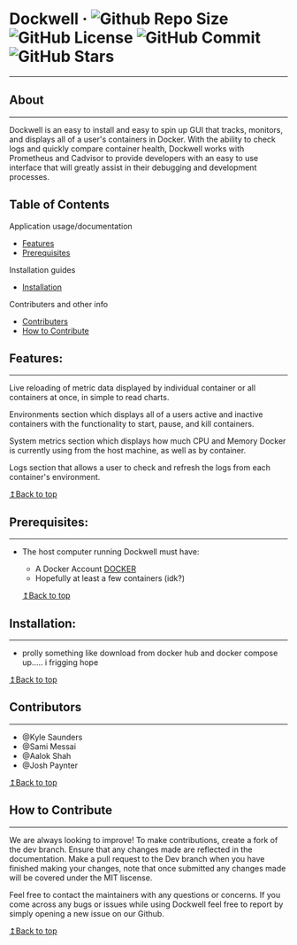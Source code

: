 # Dockwell &middot; ![Github Repo Size](https://img.shields.io/github/repo-size/oslabs-beta/Dockwell) ![GitHub License](https://img.shields.io/github/license/oslabs-beta/Dockwell) ![GitHub Commit](https://img.shields.io/github/last-commit/oslabs-beta/Dockwell) ![GitHub Stars](https://img.shields.io/github/stars/oslabs-beta/Dockwell)

---

## About

---

Dockwell is an easy to install and easy to spin up GUI that tracks, monitors, and displays all of a user's containers in Docker. With the ability to check logs and quickly compare container health, Dockwell works with Prometheus and Cadvisor to provide developers with an easy to use interface that will greatly assist in their debugging and development processes.

## Table of Contents

Application usage/documentation

- [Features](#features)
- [Prerequisites](#prerequisites)

Installation guides

- [Installation](#installation)

Contributers and other info

- [Contributers](#contributers)
- [How to Contribute](#how-to-contribute)

## Features:

---

Live reloading of metric data displayed by individual container or all containers at once, in simple to read charts.

Environments section which displays all of a users active and inactive containers with the functionality to start, pause, and kill containers.

System metrics section which displays how much CPU and Memory Docker is currently using from the host machine, as well as by container.

Logs section that allows a user to check and refresh the logs from each container's environment.

[↥Back to top](#table-of-contents)

## Prerequisites:

---

- The host computer running Dockwell must have:

  - A Docker Account [DOCKER](https://www.docker.com/ 'Download Docker')
  - Hopefully at least a few containers (idk?)

  [↥Back to top](#table-of-contents)

## Installation:

---

- prolly something like download from docker hub and docker compose up..... i frigging hope

[↥Back to top](#table-of-contents)

## Contributors

---

- @Kyle Saunders
- @Sami Messai
- @Aalok Shah
- @Josh Paynter

[↥Back to top](#table-of-contents)

## How to Contribute

---

We are always looking to improve!
To make contributions, create a fork of the dev branch. Ensure that any changes made are reflected in the documentation. Make a pull request to the Dev branch when you have finished making your changes, note that once submitted any changes made will be covered under the MIT liscense.

Feel free to contact the maintainers with any questions or concerns.
If you come across any bugs or issues while using Dockwell feel free to report by simply opening a new issue on our Github.

[↥Back to top](#table-of-contents)
